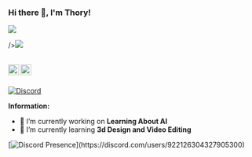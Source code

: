 ### Hi there 👋, I'm Thory!
![](https://visitor-badge.laobi.icu/badge?page_id=thoryy.thoryy&style=for-the-badge)

/></a><a href="https://www.github.com/thoryy" target="_blank" rel="noreferrer"><img
src="https://img.shields.io/github/followers/thoryy?logo=github&style=for-the-badge&color=0891b2&labelColor=1c1917" /></a>


<br/>
<a href="https://discord.com/users/922126304327905300" target="_blank" >
    <img align ="left" alt="Thory's Discord" width="22px" src ="https://cdn.jsdelivr.net/npm/simple-icons@v3/icons/discord.svg" />
  </a>
  <a href="https://github.com/thoryy" target="_blank">
    <img align ="left" alt="Thory's Github " width="22px" src ="https://cdn.jsdelivr.net/npm/simple-icons@v3/icons/github.svg" />
  </a>

![]()

<br/>

<!-- ![https://discord.c99.nl/widget/theme-3/922126304327905300.png) -->
<a href="https://discord.com/users/922126304327905300">
<img src="https://discord.c99.nl/widget/theme-3/922126304327905300.png" alt="Discord"/>
</a>

 **Information:**

- 🔭 I’m currently working on  **Learning About AI**
- 🌱 I’m currently learning  **3d Design and Video Editing**



[![Discord Presence](https://lanyard-profile-readme.vercel.app/api/922126304327905300?theme=light&bg=97eee2&animated=true&hideDiscrim=true&borderRadius=30px&idleMessage=Probably%20doing%20something%20else...)](https://discord.com/users/922126304327905300)


